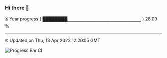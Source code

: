 ### Hi there 👋

⏳ Year progress { ████████▁▁▁▁▁▁▁▁▁▁▁▁▁▁▁▁▁▁▁▁▁▁ } 28.09 %

---

⏰ Updated on Thu, 13 Apr 2023 12:20:05 GMT

![Progress Bar CI](https://github.com/liununu/liununu/workflows/Progress%20Bar%20CI/badge.svg)
